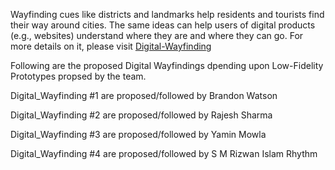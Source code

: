 Wayfinding cues like districts and landmarks help residents and tourists find their way around cities. The same ideas can help users of digital products (e.g., websites) understand where they are and where they can go. For more details on it, please visit [Digital-Wayfinding](https://www.nngroup.com/videos/digital-wayfinding/)

Following are the proposed Digital Wayfindings dpending upon Low-Fidelity Prototypes propsed by the team.

Digital_Wayfinding #1 are proposed/followed by Brandon Watson

Digital_Wayfinding #2 are proposed/followed by Rajesh Sharma

Digital_Wayfinding #3 are proposed/followed by Yamin Mowla

Digital_Wayfinding #4 are proposed/followed by S M Rizwan Islam Rhythm

